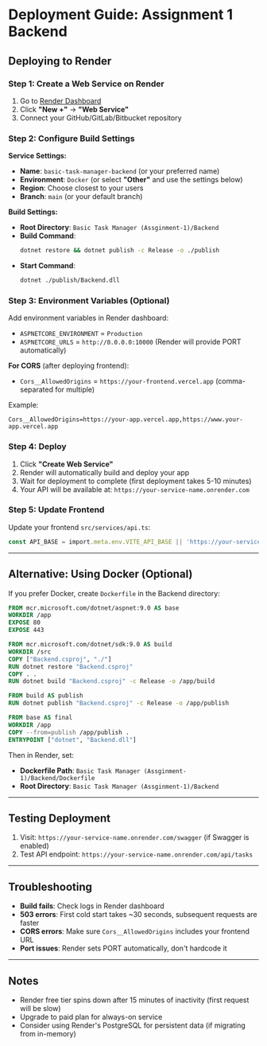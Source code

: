 # Deployment Guide: Assignment 1 Backend

## Deploying to Render

### Step 1: Create a Web Service on Render

1. Go to [Render Dashboard](https://dashboard.render.com/)
2. Click **"New +"** → **"Web Service"**
3. Connect your GitHub/GitLab/Bitbucket repository

### Step 2: Configure Build Settings

**Service Settings:**
- **Name**: `basic-task-manager-backend` (or your preferred name)
- **Environment**: `Docker` (or select **"Other"** and use the settings below)
- **Region**: Choose closest to your users
- **Branch**: `main` (or your default branch)

**Build Settings:**
- **Root Directory**: `Basic Task Manager (Assginment-1)/Backend`
- **Build Command**: 
  ```bash
  dotnet restore && dotnet publish -c Release -o ./publish
  ```
- **Start Command**: 
  ```bash
  dotnet ./publish/Backend.dll
  ```

### Step 3: Environment Variables (Optional)

Add environment variables in Render dashboard:

- `ASPNETCORE_ENVIRONMENT` = `Production`
- `ASPNETCORE_URLS` = `http://0.0.0.0:10000` (Render will provide PORT automatically)

**For CORS** (after deploying frontend):
- `Cors__AllowedOrigins` = `https://your-frontend.vercel.app` (comma-separated for multiple)

Example:
```
Cors__AllowedOrigins=https://your-app.vercel.app,https://www.your-app.vercel.app
```

### Step 4: Deploy

1. Click **"Create Web Service"**
2. Render will automatically build and deploy your app
3. Wait for deployment to complete (first deployment takes 5-10 minutes)
4. Your API will be available at: `https://your-service-name.onrender.com`

### Step 5: Update Frontend

Update your frontend `src/services/api.ts`:
```typescript
const API_BASE = import.meta.env.VITE_API_BASE || 'https://your-service-name.onrender.com';
```

---

## Alternative: Using Docker (Optional)

If you prefer Docker, create `Dockerfile` in the Backend directory:

```dockerfile
FROM mcr.microsoft.com/dotnet/aspnet:9.0 AS base
WORKDIR /app
EXPOSE 80
EXPOSE 443

FROM mcr.microsoft.com/dotnet/sdk:9.0 AS build
WORKDIR /src
COPY ["Backend.csproj", "./"]
RUN dotnet restore "Backend.csproj"
COPY . .
RUN dotnet build "Backend.csproj" -c Release -o /app/build

FROM build AS publish
RUN dotnet publish "Backend.csproj" -c Release -o /app/publish

FROM base AS final
WORKDIR /app
COPY --from=publish /app/publish .
ENTRYPOINT ["dotnet", "Backend.dll"]
```

Then in Render, set:
- **Dockerfile Path**: `Basic Task Manager (Assginment-1)/Backend/Dockerfile`
- **Root Directory**: `Basic Task Manager (Assginment-1)/Backend`

---

## Testing Deployment

1. Visit: `https://your-service-name.onrender.com/swagger` (if Swagger is enabled)
2. Test API endpoint: `https://your-service-name.onrender.com/api/tasks`

---

## Troubleshooting

- **Build fails**: Check logs in Render dashboard
- **503 errors**: First cold start takes ~30 seconds, subsequent requests are faster
- **CORS errors**: Make sure `Cors__AllowedOrigins` includes your frontend URL
- **Port issues**: Render sets PORT automatically, don't hardcode it

---

## Notes

- Render free tier spins down after 15 minutes of inactivity (first request will be slow)
- Upgrade to paid plan for always-on service
- Consider using Render's PostgreSQL for persistent data (if migrating from in-memory)


